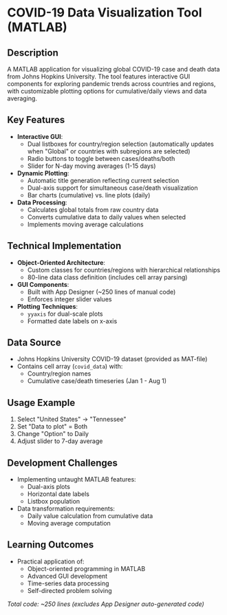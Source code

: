 # COVID-19 Data Visualization Tool (MATLAB)

## Description  
A MATLAB application for visualizing global COVID-19 case and death data from Johns Hopkins University. The tool features interactive GUI components for exploring pandemic trends across countries and regions, with customizable plotting options for cumulative/daily views and data averaging.

## Key Features  
- **Interactive GUI**:  
  - Dual listboxes for country/region selection (automatically updates when "Global" or countries with subregions are selected)  
  - Radio buttons to toggle between cases/deaths/both  
  - Slider for N-day moving averages (1-15 days)  
- **Dynamic Plotting**:  
  - Automatic title generation reflecting current selection  
  - Dual-axis support for simultaneous case/death visualization  
  - Bar charts (cumulative) vs. line plots (daily)  
- **Data Processing**:  
  - Calculates global totals from raw country data  
  - Converts cumulative data to daily values when selected  
  - Implements moving average calculations  

## Technical Implementation  
- **Object-Oriented Architecture**:  
  - Custom classes for countries/regions with hierarchical relationships  
  - 80-line data class definition (includes cell array parsing)  
- **GUI Components**:  
  - Built with App Designer (~250 lines of manual code)  
  - Enforces integer slider values  
- **Plotting Techniques**:  
  - `yyaxis` for dual-scale plots  
  - Formatted date labels on x-axis  

## Data Source  
- Johns Hopkins University COVID-19 dataset (provided as MAT-file)  
- Contains cell array (`covid_data`) with:  
  - Country/region names  
  - Cumulative case/death timeseries (Jan 1 - Aug 1)  

## Usage Example  
1. Select "United States" → "Tennessee"  
2. Set "Data to plot" = Both  
3. Change "Option" to Daily  
4. Adjust slider to 7-day average  

## Development Challenges  
- Implementing untaught MATLAB features:  
  - Dual-axis plots  
  - Horizontal date labels  
  - Listbox population  
- Data transformation requirements:  
  - Daily value calculation from cumulative data  
  - Moving average computation  

## Learning Outcomes  
- Practical application of:  
  - Object-oriented programming in MATLAB  
  - Advanced GUI development  
  - Time-series data processing  
  - Self-directed problem solving  

*Total code: ~250 lines (excludes App Designer auto-generated code)*  

